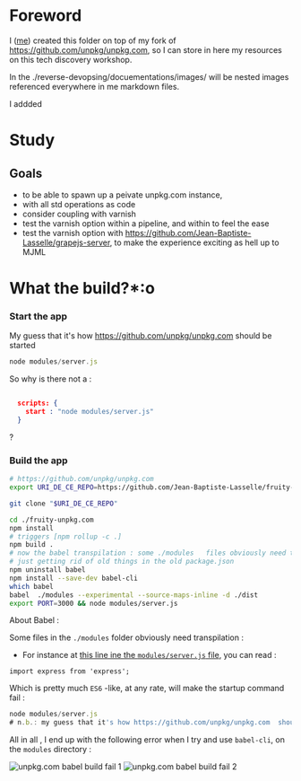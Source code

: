 # Foreword 

 I ([me](https://github.com/Jean-Baptiste-Lasselle)) created this folder on top of my fork of https://github.com/unpkg/unpkg.com, so I can 
 store in here my resources on this tech discovery workshop.
 
 In the ./reverse-devopsing/docuementations/images/  will be nested images referenced everywhere in me markdown files.
 
 I addded
 
 # Study
 
 ## Goals
 
 * to be able to spawn up a peivate unpkg.com instance,
 * with all std operations as code
 * consider coupling with varnish
 * test the varnish option within a pipeline, and within to feel the ease
 * test the varnish option with https://github.com/Jean-Baptiste-Lasselle/grapejs-server, to make the experience exciting as hell up to MJML
 

# What the build?*:o

### Start the app

My guess that it's how https://github.com/unpkg/unpkg.com  should be started

```JavaScript
node modules/server.js
```
So why is there not a : 

```json

  scripts: {
    start : "node modules/server.js"
  }
```
?

### Build the app

```bash
# https://github.com/unpkg/unpkg.com
export URI_DE_CE_REPO=https://github.com/Jean-Baptiste-Lasselle/fruity-unpkg.com

git clone "$URI_DE_CE_REPO"

cd ./fruity-unpkg.com
npm install
# triggers [npm rollup -c .]
npm build .
# now the babel transpilation : some ./modules   files obviously need transpilation see [https://github.com/Jean-Baptiste-Lasselle/fruity-unpkg.com/blob/ab78e4f64e98fc743f3a1419d243948c033806ac/modules/server.js#L1] 
# just getting rid of old things in the old package.json
npm uninstall babel
npm install --save-dev babel-cli
which babel
babel  ./modules --experimental --source-maps-inline -d ./dist
export PORT=3000 && node modules/server.js
```

About Babel : 

Some   files in the  `./modules` folder obviously need transpilation : 
* For instance at [this line ine the `modules/server.js` file](https://github.com/Jean-Baptiste-Lasselle/fruity-unpkg.com/blob/ab78e4f64e98fc743f3a1419d243948c033806ac/modules/server.js#L1), you can read : 

```ES6
import express from 'express';
```

Which is pretty much `ES6` -like, at any rate, will make the startup command fail :

```JavaScript
node modules/server.js
# n.b.: my guess that it's how https://github.com/unpkg/unpkg.com  should be started
```
All in all , I end up with the following error when I try and use `babel-cli`, on the `modules` directory : 

![unpkg.com babel build fail 1](ccc)
![unpkg.com babel build fail 2](ccc)



 

